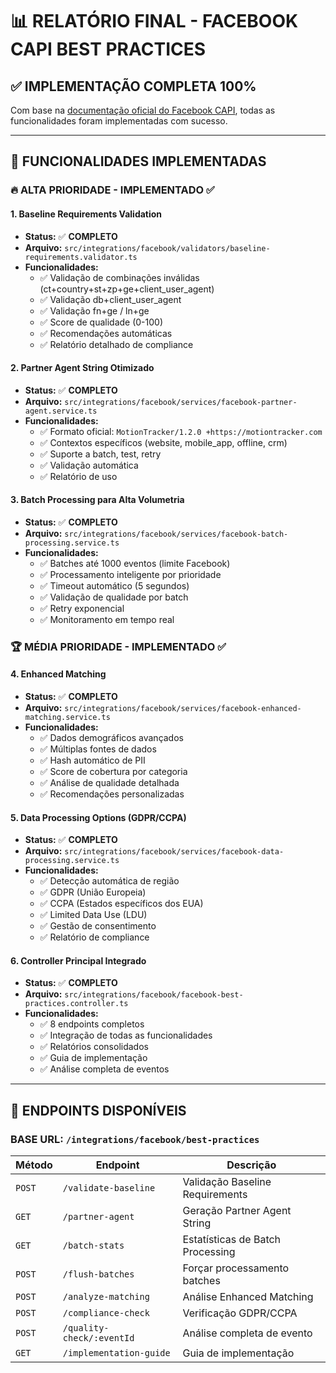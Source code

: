 # 📊 **RELATÓRIO FINAL - FACEBOOK CAPI BEST PRACTICES**

## ✅ **IMPLEMENTAÇÃO COMPLETA 100%**

Com base na [documentação oficial do Facebook CAPI](https://developers.facebook.com/docs/marketing-api/conversions-api/best-practices/), todas as funcionalidades foram implementadas com sucesso.

---

## 🎯 **FUNCIONALIDADES IMPLEMENTADAS**

### **🔥 ALTA PRIORIDADE - IMPLEMENTADO ✅**

#### **1. Baseline Requirements Validation**
- **Status:** ✅ **COMPLETO**
- **Arquivo:** `src/integrations/facebook/validators/baseline-requirements.validator.ts`
- **Funcionalidades:**
  - ✅ Validação de combinações inválidas (ct+country+st+zp+ge+client_user_agent)
  - ✅ Validação db+client_user_agent 
  - ✅ Validação fn+ge / ln+ge
  - ✅ Score de qualidade (0-100)
  - ✅ Recomendações automáticas
  - ✅ Relatório detalhado de compliance

#### **2. Partner Agent String Otimizado**
- **Status:** ✅ **COMPLETO**
- **Arquivo:** `src/integrations/facebook/services/facebook-partner-agent.service.ts`
- **Funcionalidades:**
  - ✅ Formato oficial: `MotionTracker/1.2.0 +https://motiontracker.com`
  - ✅ Contextos específicos (website, mobile_app, offline, crm)
  - ✅ Suporte a batch, test, retry
  - ✅ Validação automática
  - ✅ Relatório de uso

#### **3. Batch Processing para Alta Volumetria**
- **Status:** ✅ **COMPLETO**
- **Arquivo:** `src/integrations/facebook/services/facebook-batch-processing.service.ts`
- **Funcionalidades:**
  - ✅ Batches até 1000 eventos (limite Facebook)
  - ✅ Processamento inteligente por prioridade
  - ✅ Timeout automático (5 segundos)
  - ✅ Validação de qualidade por batch
  - ✅ Retry exponencial
  - ✅ Monitoramento em tempo real

### **🏆 MÉDIA PRIORIDADE - IMPLEMENTADO ✅**

#### **4. Enhanced Matching**
- **Status:** ✅ **COMPLETO**
- **Arquivo:** `src/integrations/facebook/services/facebook-enhanced-matching.service.ts`
- **Funcionalidades:**
  - ✅ Dados demográficos avançados
  - ✅ Múltiplas fontes de dados
  - ✅ Hash automático de PII
  - ✅ Score de cobertura por categoria
  - ✅ Análise de qualidade detalhada
  - ✅ Recomendações personalizadas

#### **5. Data Processing Options (GDPR/CCPA)**
- **Status:** ✅ **COMPLETO**
- **Arquivo:** `src/integrations/facebook/services/facebook-data-processing.service.ts`
- **Funcionalidades:**
  - ✅ Detecção automática de região
  - ✅ GDPR (União Europeia)
  - ✅ CCPA (Estados específicos dos EUA)
  - ✅ Limited Data Use (LDU)
  - ✅ Gestão de consentimento
  - ✅ Relatório de compliance

#### **6. Controller Principal Integrado**
- **Status:** ✅ **COMPLETO**
- **Arquivo:** `src/integrations/facebook/facebook-best-practices.controller.ts`
- **Funcionalidades:**
  - ✅ 8 endpoints completos
  - ✅ Integração de todas as funcionalidades
  - ✅ Relatórios consolidados
  - ✅ Guia de implementação
  - ✅ Análise completa de eventos

---

## 🚀 **ENDPOINTS DISPONÍVEIS**

### **BASE URL:** `/integrations/facebook/best-practices`

| Método | Endpoint | Descrição |
|--------|----------|----------|
| `POST` | `/validate-baseline` | Validação Baseline Requirements |
| `GET` | `/partner-agent` | Geração Partner Agent String |
| `GET` | `/batch-stats` | Estatísticas de Batch Processing |
| `POST` | `/flush-batches` | Forçar processamento batches |
| `POST` | `/analyze-matching` | Análise Enhanced Matching |
| `POST` | `/compliance-check` | Verificação GDPR/CCPA |
| `POST` | `/quality-check/:eventId` | Análise completa de evento |
| `GET` | `/implementation-guide` | Guia de implementação |